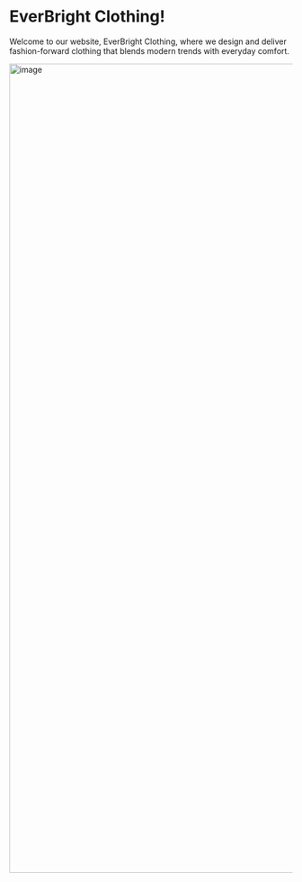 <h1>EverBright Clothing!</h1>

Welcome to our website, EverBright Clothing, where we design and deliver fashion-forward clothing that blends modern trends with everyday comfort.

<img width="1440" alt="image" src="https://github.com/user-attachments/assets/443bd06a-e301-4f07-92a8-c30fcea0e867" />
